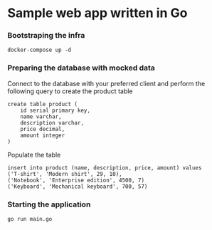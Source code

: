 # Sample web app written in Go

### Bootstraping the infra

```
docker-compose up -d
```

### Preparing the database with mocked data
Connect to the database with your preferred client and perform the following query to create the product table

```
create table product (
    id serial primary key,
    name varchar,
    description varchar, 
    price decimal, 
    amount integer
) 
```
Populate the table
```
insert into product (name, description, price, amount) values
('T-shirt', 'Modern shirt', 29, 10),
('Notebook', 'Enterprise edition', 4500, 7)
('Keyboard', 'Mechanical keyboard', 700, 57)
```
### Starting the application
```
go run main.go
```